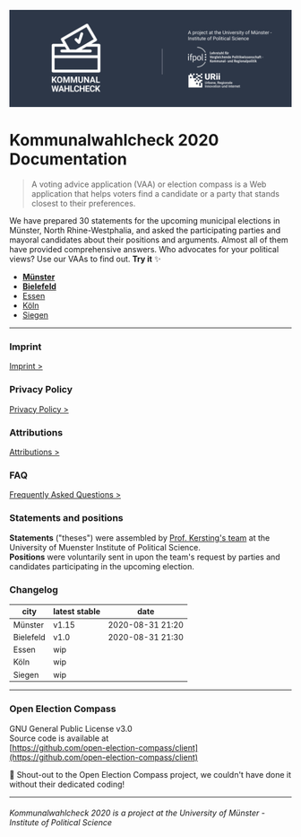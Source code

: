 ![Kommunalwahlcheck](img/kwc-git-header.svg)

# Kommunalwahlcheck 2020 Documentation

> A voting advice application (VAA) or election compass is a Web application that helps voters find a candidate or a party that stands closest to their preferences.

We have prepared 30 statements for the upcoming municipal elections in Münster, North Rhine-Westphalia, and asked the participating parties and mayoral candidates about their positions and arguments. Almost all of them have provided comprehensive answers. Who advocates for your political views? Use our VAAs to find out. **Try it** ✨

- **[Münster](https://muenster.kommunalwahlcheck.de)**
- **[Bielefeld](https://bielefeld.kommunalwahlcheck.de)**
- [Essen](build/essen/index.html)
- [Köln](build/koeln/index.html)
- [Siegen](build/siegen/)

---

### Imprint
[Imprint >](imprint.md)

### Privacy Policy
[Privacy Policy >](privacy.md)

### Attributions
[Attributions >](attributions.md)

### FAQ
[Frequently Asked Questions >](https://www.uni-muenster.de/IfPol/Kersting/online-wahlhilfe/Kommunalwahlcheck-FAQ.html)

### Statements and positions
**Statements** ("theses") were assembled by [Prof. Kersting's team](https://www.uni-muenster.de/IfPol/Kersting/URII/) at the University of Muenster Institute of Political Science.\
**Positions** were voluntarily sent in upon the team's request by parties and candidates participating in the upcoming election.

### Changelog
|city|latest stable|date|
|----|-------------|----|
|Münster|v1.15|2020-08-31 21:20|
|Bielefeld|v1.0|2020-08-31 21:30|
|Essen|wip||
|Köln|wip||
|Siegen|wip||

---

### Open Election Compass
GNU General Public License v3.0\
Source code is available at\
[https://github.com/open-election-compass/client](https://github.com/open-election-compass/client)

👏 Shout-out to the Open Election Compass project, we couldn't have done it without their dedicated coding!

---

###### Kommunalwahlcheck 2020 is a project at the University of Münster - Institute of Political Science